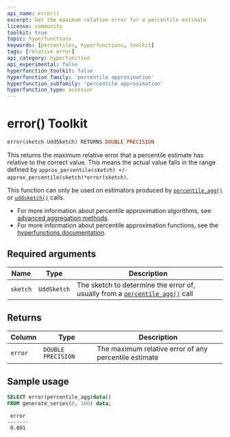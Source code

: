 ```yaml
---
api_name: error()
excerpt: Get the maximum relative error for a percentile estimate
license: community
toolkit: true
topic: hyperfunctions
keywords: [percentiles, hyperfunctions, toolkit]
tags: [relative error]
api_category: hyperfunction
api_experimental: false
hyperfunction_toolkit: false
hyperfunction_family: 'percentile approximation'
hyperfunction_subfamily: 'percentile approximation'
hyperfunction_type: accessor
---
```


# error()  <tag type="toolkit">Toolkit</tag>

```SQL
error(sketch UddSketch) RETURNS DOUBLE PRECISION
```

This returns the maximum relative error that a percentile estimate has
relative to the correct value. This means the actual value falls in the range
defined by `approx_percentile(sketch) +/- approx_percentile(sketch)*error(sketch)`.

This function can only be used on estimators produced by
[`percentile_agg()`][percentile-agg] or [`uddsketch()`][uddsketch] calls.

*   For more information about percentile approximation algorithms, see
    [advanced aggregation methods][advanced-agg].
*   For more information about percentile approximation functions, see the
    [hyperfunctions documentation][hyperfunctions-percentile-approx].

## Required arguments

|Name|Type|Description|
|-|-|-|
|`sketch`|`UddSketch`|The sketch to determine the error of, usually from a [`percentile_agg()`](https://docs.timescale.com/api/latest/hyperfunctions/percentile-approximation/percentile_agg/) call|

## Returns

|Column|Type|Description|
|-|-|-|
|`error`|`DOUBLE PRECISION`|The maximum relative error of any percentile estimate|

## Sample usage

```SQL
SELECT error(percentile_agg(data))
FROM generate_series(0, 100) data;
```
```output
 error
-------
 0.001
```


[hyperfunctions-percentile-approx]: /timescaledb/:currentVersion:/how-to-guides/hyperfunctions/percentile-approx/
[uddsketch]: /api/:currentVersion:/hyperfunctions/percentile-approximation/percentile-aggregation-methods/uddsketch/
[percentile-agg]: /api/:currentVersion:/hyperfunctions/percentile-approximation/percentile_agg/
[advanced-agg]: /timescaledb/:currentVersion:/how-to-guides/hyperfunctions/percentile-approx/advanced-agg/
